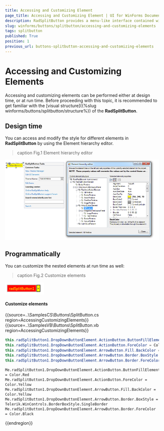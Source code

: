 ```yaml
---
title: Accessing and Customizing Element
page_title: Accessing and Customizing Element | UI for WinForms Documentation
description: RadSplitButton provides a menu-like interface contained within a button that can be placed anywhere on a form.
slug: winforms/buttons/splitbutton/accessing-and-customizing-elements
tags: splitbutton
published: True
position: 1
previous_url: buttons-splitbutton-accessing-and-customizing-elements
---
```

 
# Accessing and Customizing Elements
 
Accessing and customizing elements can be performed either at design time, or at run time. Before proceeding with this topic, it is recommended to get familiar with the [visual structure]({%slug winforms/buttons/splitbutton/structure%}) of the __RadSplitButton__.
      

## Design time

You can access and modify the style for different elements in __RadSplitButton__ by using the Element hierarchy editor.

>caption Fig.1 Element hierarchy editor

![splitbutton-customizing-appearance-accessing-and-customizing-elements 001](images/splitbutton-customizing-appearance-accessing-and-customizing-elements001.png)

## Programmatically

You can customize the nested elements at run time as well:
>caption Fig.2 Customize elements

![splitbutton-customizing-appearance-accessing-and-customizing-elements 002](images/splitbutton-customizing-appearance-accessing-and-customizing-elements002.png)

#### Customize elements 

{{source=..\SamplesCS\Buttons\SplitButton.cs region=AccessingCustomizingElements}} 
{{source=..\SamplesVB\Buttons\SplitButton.vb region=AccessingCustomizingElements}} 

````C#
this.radSplitButton1.DropDownButtonElement.ActionButton.ButtonFillElement.BackColor = Color.Red;
this.radSplitButton1.DropDownButtonElement.ActionButton.ForeColor = Color.Yellow;
this.radSplitButton1.DropDownButtonElement.ArrowButton.Fill.BackColor = Color.Yellow;
this.radSplitButton1.DropDownButtonElement.ArrowButton.Border.BoxStyle = Telerik.WinControls.BorderBoxStyle.SingleBorder;
this.radSplitButton1.DropDownButtonElement.ArrowButton.Border.ForeColor = Color.Black;

````
````VB.NET
Me.radSplitButton1.DropDownButtonElement.ActionButton.ButtonFillElement.BackColor = Color.Red
Me.radSplitButton1.DropDownButtonElement.ActionButton.ForeColor = Color.Yellow
Me.radSplitButton1.DropDownButtonElement.ArrowButton.Fill.BackColor = Color.Yellow
Me.radSplitButton1.DropDownButtonElement.ArrowButton.Border.BoxStyle = Telerik.WinControls.BorderBoxStyle.SingleBorder
Me.radSplitButton1.DropDownButtonElement.ArrowButton.Border.ForeColor = Color.Black

````

{{endregion}}  
